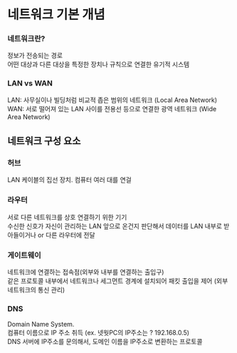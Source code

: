 # 네트워크 기본 개념

### 네트워크란?

정보가 전송되는 경로  
어떤 대상과 다른 대상을 특정한 장치나 규칙으로 연결한 유기적 시스템

### LAN vs WAN

LAN: 사무실이나 빌딩처럼 비교적 좁은 범위의 네트워크 (Local Area Network)  
WAN: 서로 떨어져 있는 LAN 사이를 전용선 등으로 연결한 광역 네트워크 (Wide Area Network)

## 네트워크 구성 요소

### 허브

LAN 케이블의 집선 장치. 컴퓨터 여러 대를 연걸

### 라우터

서로 다른 네트워크를 상호 연결하기 위한 기기  
수신한 신호가 자신이 관리하는 LAN 앞으로 온건지 판단해서 데이터를 LAN 내부로 받아들이거나 or 다른 라우터에 전달  

### 게이트웨이

네트워크에 연결하는 접속점(외부와 내부를 연결하는 출입구)  
같은 프로토콜 내부에서 네트워크나 세그먼트 경계에 설치되어 패킷 출입을 제어 (외부 네트워크의 통신 관리)  

### DNS

Domain Name System.  
컴퓨터 이름으로 IP 주소 취득
(ex. 넷웟PC의 IP주소는 ? 192.168.0.5)  
DNS 서버에 IP주소를 문의해서, 도메인 이름을 IP주소로 변환하는 프로토콜
